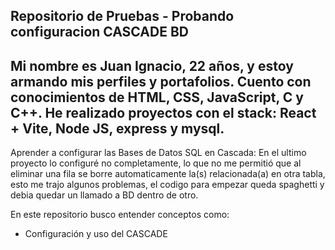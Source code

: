 ## Repositorio de Pruebas - Probando configuracion CASCADE BD

Mi nombre es Juan Ignacio, 22 años, y estoy armando mis perfiles y portafolios.
Cuento con conocimientos de HTML, CSS, JavaScript, C y C++.
He realizado proyectos con el stack: React + Vite, Node JS, express y mysql.
-------------------------------------------------------------------------------

Aprender a configurar las Bases de Datos SQL en Cascada:
En el ultimo proyecto lo configuré no completamente, lo que no me permitió que al eliminar una fila se borre
automaticamente la(s) relacionada(a) en otra tabla, esto me trajo algunos problemas, el codigo para empezar queda spaghetti
y debia quedar un llamado a BD dentro de otro.

En este repositorio busco entender conceptos como:
* Configuración y uso del CASCADE